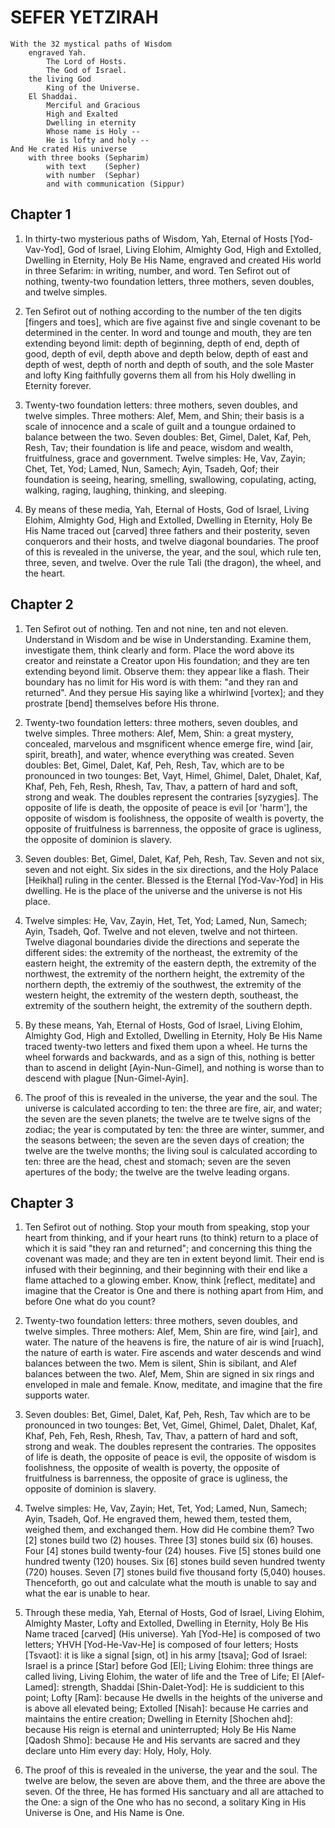 # SEFER YETZIRAH

```
With the 32 mystical paths of Wisdom
    engraved Yah. 
        The Lord of Hosts. 
        The God of Israel. 
    the living God  
        King of the Universe. 
    El Shaddai. 
        Merciful and Gracious 
        High and Exalted 
        Dwelling in eternity 
        Whose name is Holy -- 
        He is lofty and holy -- 
And He crated His universe 
    with three books (Sepharim) 
        with text    (Sepher) 
        with number  (Sephar) 
        and with communication (Sippur) 
```

## Chapter 1

1. In thirty-two mysterious paths of Wisdom, Yah, Eternal of Hosts [Yod-Vav-Yod], God of Israel, Living Elohim, Almighty God, High and Extolled, Dwelling in Eternity, Holy Be His Name, engraved and created His world in three Sefarim: in writing, number, and word. Ten Sefirot out of nothing, twenty-two foundation letters, three mothers, seven doubles, and twelve simples.

2. Ten Sefirot out of nothing according to the number of the ten digits [fingers and toes], which are five against five and single covenant to be determined in the center. In word and tounge and mouth, they are ten extending beyond limit: depth of beginning, depth of end, depth of good, depth of evil, depth above and depth below, depth of east and depth of west, depth of north and depth of south, and the sole Master and lofty King faithfully governs them all from his Holy dwelling in Eternity forever.

3. Twenty-two foundation letters: three mothers, seven doubles, and twelve simples. Three mothers: Alef, Mem, and Shin; their basis is a scale of innocence and a scale of guilt and a toungue ordained to balance between the two. Seven doubles: Bet, Gimel, Dalet, Kaf, Peh, Resh, Tav; their foundation is life and peace, wisdom and wealth, fruitfulness, grace and government. Twelve simples: He, Vav, Zayin; Chet, Tet, Yod; Lamed, Nun, Samech; Ayin, Tsadeh, Qof; their foundation is seeing, hearing, smelling, swallowing, copulating, acting, walking, raging, laughing, thinking, and sleeping.

4. By means of these media, Yah, Eternal of Hosts, God of Israel, Living Elohim, Almighty God, High and Extolled, Dwelling in Eternity, Holy Be His Name traced out [carved] three fathers and their posterity, seven conquerors and their hosts, and twelve diagonal boundaries. The proof of this is revealed in the universe, the year, and the soul, which rule ten, three, seven, and twelve. Over the rule Tali (the dragon), the wheel, and the heart. 

## Chapter 2

1. Ten Sefirot out of nothing. Ten and not nine, ten and not eleven. Understand in Wisdom and be wise in Understanding. Examine them, investigate them, think clearly and form. Place the word above its creator and reinstate a Creator upon His foundation; and they are ten extending beyond limit. Observe them: they appear like a flash. Their boundary has no limit for His word is with them: "and they ran and returned". And they persue His saying like a whirlwind [vortex]; and they prostrate [bend] themselves before His throne.

2. Twenty-two foundation letters: three mothers, seven doubles, and twelve simples. Three mothers: Alef, Mem, Shin: a great mystery, concealed, marvelous and msgnificent whence emerge fire, wind [air, spirit, breath], and water, whence everything was created. Seven doubles: Bet, Gimel, Dalet, Kaf, Peh, Resh, Tav, which are to be pronounced in two tounges: Bet, Vayt, Himel, Ghimel, Dalet, Dhalet, Kaf, Khaf, Peh, Feh, Resh, Rhesh, Tav, Thav, a pattern of hard and soft, strong and weak. The doubles represent the contraries [syzygies]. The opposite of life is death, the opposite of peace is evil [or 'harm'], the opposite of wisdom is foolishness, the opposite of wealth is poverty, the opposite of fruitfulness is barrenness, the opposite of grace is ugliness, the opposite of dominion is slavery.

3. Seven doubles: Bet, Gimel, Dalet, Kaf, Peh, Resh, Tav. Seven and not six, seven and not eight. Six sides in the six directions, and the Holy Palace [Heikhal] ruling in the center. Blessed is the Eternal [Yod-Vav-Yod] in His dwelling. He is the place of the universe and the universe is not His place.

4. Twelve simples: He, Vav, Zayin, Het, Tet, Yod; Lamed, Nun, Samech; Ayin, Tsadeh, Qof. Twelve and not eleven, twelve and not thirteen. Twelve diagonal boundaries divide the directions and seperate the different sides: the extremity of the northeast, the extremity of the eastern height, the extremity of the eastern depth, the extremity of the northwest, the extremity of the northern height, the extremity of the northern depth, the extremiy of the southwest, the extremity of the western height, the extremity of the western depth, southeast, the extremity of the southern height, the extremity of the southern depth.

5. By these means, Yah, Eternal of Hosts, God of Israel, Living Elohim, Almighty God, High and Extolled, Dwelling in Eternity, Holy Be His Name traced twenty-two letters and fixed them upon a wheel. He turns the wheel forwards and backwards, and as a sign of this, nothing is better than to ascend in delight [Ayin-Nun-Gimel], and nothing is worse than to descend with plague [Nun-Gimel-Ayin].

6. The proof of this is revealed in the universe, the year and the soul. The universe is calculated according to ten: the three are fire, air, and water; the seven are the seven planets; the twelve are te twelve signs of the zodiac; the year is computated by ten: the three are winter, summer, and the seasons between; the seven are the seven days of creation; the twelve are the twelve months; the living soul is calculated according to ten: three are the head, chest and stomach; seven are the seven apertures of the body; the twelve are the twelve leading organs.

## Chapter 3

1. Ten Sefirot out of nothing. Stop your mouth from speaking, stop your heart from thinking, and if your heart runs (to think) return to a place of which it is said "they ran and returned"; and concerning this thing the covenant was made; and they are ten in extent beyond limit. Their end is infused with their beginning, and their beginning with their end like a flame attached to a glowing ember. Know, think [reflect, meditate] and imagine that the Creator is One and there is nothing apart from Him, and before One what do you count?

2. Twenty-two foundation letters: three mothers, seven doubles, and twelve simples. Three mothers: Alef, Mem, Shin are fire, wind [air], and water. The nature of the heavens is fire, the nature of air is wind [ruach], the nature of earth is water. Fire ascends and water descends and wind balances between the two. Mem is silent, Shin is sibilant, and Alef balances between the two. Alef, Mem, Shin are signed in six rings and enveloped in male and female. Know, meditate, and imagine that the fire supports water.

3. Seven doubles: Bet, Gimel, Dalet, Kaf, Peh, Resh, Tav which are to be pronounced in two tounges: Bet, Vet, Gimel, Ghimel, Dalet, Dhalet, Kaf, Khaf, Peh, Feh, Resh, Rhesh, Tav, Thav, a pattern of hard and soft, strong and weak. The doubles represent the contraries. The opposites of life is death, the opposite of peace is evil, the opposite of wisdom is foolishness, the opposite of wealth is poverty, the opposite of fruitfulness is barrenness, the opposite of grace is ugliness, the opposite of dominion is slavery.

4. Twelve simples: He, Vav, Zayin; Het, Tet, Yod; Lamed, Nun, Samech; Ayin, Tsadeh, Qof. He engraved them, hewed them, tested them, weighed them, and exchanged them. How did He combine them? Two [2] stones build two (2) houses. Three [3] stones build six (6) houses. Four [4] stones build twenty-four (24) houses. Five [5] stones build one hundred twenty (120) houses. Six [6] stones build seven hundred twenty (720) houses. Seven [7] stones build five thousand forty (5,040) houses. Thenceforth, go out and calculate what the mouth is unable to say and what the ear is unable to hear.

5. Through these media, Yah, Eternal of Hosts, God of Israel, Living Elohim, Almighty Master, Lofty and Extolled, Dwelling in Eternity, Holy Be His Name traced [carved] (His universe). Yah [Yod-He] is composed of two letters; YHVH [Yod-He-Vav-He] is composed of four letters; Hosts [Tsvaot]: it is like a signal [sign, ot] in his army [tsava]; God of Israel: Israel is a prince [Star] before God [El]; Living Elohim: three things are called living, Living Elohim, the water of life and the Tree of Life; El [Alef-Lamed]: strength, Shaddai [Shin-Dalet-Yod]: He is suddicient to this point; Lofty [Ram]: because He dwells in the heights of the universe and is above all elevated being; Extolled [Nisah]: because He carries and maintains the entire creation; Dwelling in Eternity [Shochen ahd]: because His reign is eternal and uninterrupted; Holy Be His Name [Qadosh Shmo]: because He and His servants are sacred and they declare unto Him every day: Holy, Holy, Holy.

6. The proof of this is revealed in the universe, the year and the soul. The twelve are below, the seven are above them, and the three are above the seven. Of the three, He has formed His sanctuary and all are attached to the One: a sign of the One who has no second, a solitary King in His Universe is One, and His Name is One.

